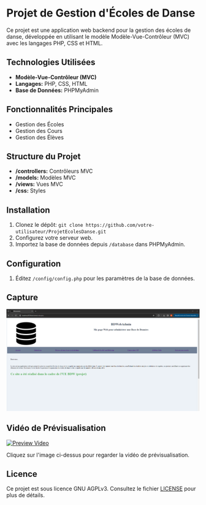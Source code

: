# Projet de Gestion d'Écoles de Danse

Ce projet est une application web backend pour la gestion des écoles de danse, développée en utilisant le modèle Modèle-Vue-Contrôleur (MVC) avec les langages PHP, CSS et HTML. 

## Technologies Utilisées
- **Modèle-Vue-Contrôleur (MVC)**
- **Langages:** PHP, CSS, HTML
- **Base de Données:** PHPMyAdmin

## Fonctionnalités Principales
- Gestion des Écoles
- Gestion des Cours
- Gestion des Élèves

## Structure du Projet
- **/controllers:** Contrôleurs MVC
- **/models:** Modèles MVC
- **/views:** Vues MVC
- **/css:** Styles

## Installation
1. Clonez le dépôt: `git clone https://github.com/votre-utilisateur/ProjetEcolesDanse.git`
2. Configurez votre serveur web.
3. Importez la base de données depuis `/database` dans PHPMyAdmin.

## Configuration
1. Éditez `/config/config.php` pour les paramètres de la base de données.

## Capture

![Avatar Pixel Art](data/bdweb.png)

## Vidéo de Prévisualisation

[![Preview Video](https://img.youtube.com/vi/CZWFTZ5eIEU/0.jpg)](https://www.youtube.com/watch?v=CZWFTZ5eIEU)

Cliquez sur l'image ci-dessus pour regarder la vidéo de prévisualisation.

## Licence

Ce projet est sous licence GNU AGPLv3. Consultez le fichier [LICENSE](LICENSE) pour plus de détails.
